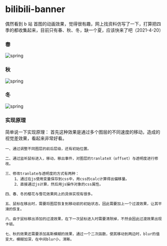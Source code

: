 # bilibili-banner

偶然看到 b 站 首图的动画效果，觉得很有趣，网上找资料仿写了一下，打算把四季的都收集起来，目前只有春、秋、冬，缺一个夏，应该快来了吧（2021-4-20）

### 春

![spring](https://github.com/Cloudtq/bilibili-banner/blob/main/images/springbanner.gif)

### 秋

![spring](https://github.com/Cloudtq/bilibili-banner/blob/main/images/autumnbanner.gif)

### 冬

![spring](https://github.com/Cloudtq/bilibili-banner/blob/main/images/winterbanner.gif)

### 实现原理

简单说一下实现原理：
首先这种效果是通过多个图层的不同速度的移动，造成的视觉差效果，看起来非常好看。

    一、通过调整不同图层的前后层级，还有初始位置。

    二、通过监听鼠标进入，移动，移出事件，对图层的tranlateX（offset）与透明度进行修改。

    三、修改tranlate与透明度的方式有两种：
        1、通过在js使用变量保存到css中，用css的calc计算得出偏移量。
        2、直接通过js计算，然后用js操作对象的css属性。

    四、春、冬的樱花与雪花效果网上的具体实现有很多。

    五、鼠标在移出时，需要将图层恢复到移动前的初始状态，因此需要加上一个过渡效果，让其平滑的恢复。

    六、由于鼠标移出添加的过渡效果，在下一次鼠标进入时需要清除掉，不然会因此过渡效果出现卡顿。

    七、秋的效果还需要添加高斯模糊的效果，通过一个二次函数，使其移动到两边时，blur的值变大，模糊加深，在中间blur小，清晰。
